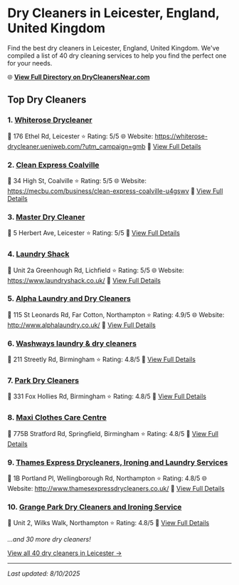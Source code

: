 # Dry Cleaners in Leicester, England, United Kingdom

Find the best dry cleaners in Leicester, England, United Kingdom. We've compiled a list of 40 dry cleaning services to help you find the perfect one for your needs.

🌐 **[View Full Directory on DryCleanersNear.com](https://drycleanersnear.com/city/United%20Kingdom/England/Leicester)**

## Top Dry Cleaners

### 1. [Whiterose Drycleaner](https://drycleanersnear.com/dryCleaner/689165b32c4a23913ff11101/whiterose-drycleaner)
📍 176 Ethel Rd, Leicester
⭐ Rating: 5/5
🌐 Website: https://whiterose-drycleaner.ueniweb.com/?utm_campaign=gmb
🔗 [View Full Details](https://drycleanersnear.com/dryCleaner/689165b32c4a23913ff11101/whiterose-drycleaner)

### 2. [Clean Express Coalville](https://drycleanersnear.com/dryCleaner/689165d62c4a23913ff111fb/clean-express-coalville)
📍 34 High St, Coalville
⭐ Rating: 5/5
🌐 Website: https://mecbu.com/business/clean-express-coalville-u4gswv
🔗 [View Full Details](https://drycleanersnear.com/dryCleaner/689165d62c4a23913ff111fb/clean-express-coalville)

### 3. [Master Dry Cleaner](https://drycleanersnear.com/dryCleaner/689166242c4a23913ff11380/master-dry-cleaner)
📍 5 Herbert Ave, Leicester
⭐ Rating: 5/5
🔗 [View Full Details](https://drycleanersnear.com/dryCleaner/689166242c4a23913ff11380/master-dry-cleaner)

### 4. [Laundry Shack](https://drycleanersnear.com/dryCleaner/6891667e2c4a23913ff114d6/laundry-shack)
📍 Unit 2a Greenhough Rd, Lichfield
⭐ Rating: 5/5
🌐 Website: https://www.laundryshack.co.uk/
🔗 [View Full Details](https://drycleanersnear.com/dryCleaner/6891667e2c4a23913ff114d6/laundry-shack)

### 5. [Alpha Laundry and Dry Cleaners](https://drycleanersnear.com/dryCleaner/689165c52c4a23913ff111bd/alpha-laundry-and-dry-cleaners)
📍 115 St Leonards Rd, Far Cotton, Northampton
⭐ Rating: 4.9/5
🌐 Website: http://www.alphalaundry.co.uk/
🔗 [View Full Details](https://drycleanersnear.com/dryCleaner/689165c52c4a23913ff111bd/alpha-laundry-and-dry-cleaners)

### 6. [Washways laundry & dry cleaners](https://drycleanersnear.com/dryCleaner/689165b02c4a23913ff1109f/washways-laundry-dry-cleaners)
📍 211 Streetly Rd, Birmingham
⭐ Rating: 4.8/5
🔗 [View Full Details](https://drycleanersnear.com/dryCleaner/689165b02c4a23913ff1109f/washways-laundry-dry-cleaners)

### 7. [Park Dry Cleaners](https://drycleanersnear.com/dryCleaner/689165b22c4a23913ff110e0/park-dry-cleaners)
📍 331 Fox Hollies Rd, Birmingham
⭐ Rating: 4.8/5
🔗 [View Full Details](https://drycleanersnear.com/dryCleaner/689165b22c4a23913ff110e0/park-dry-cleaners)

### 8. [Maxi Clothes Care Centre](https://drycleanersnear.com/dryCleaner/689165cd2c4a23913ff111dc/maxi-clothes-care-centre)
📍 775B Stratford Rd, Springfield, Birmingham
⭐ Rating: 4.8/5
🔗 [View Full Details](https://drycleanersnear.com/dryCleaner/689165cd2c4a23913ff111dc/maxi-clothes-care-centre)

### 9. [Thames Express Drycleaners, Ironing and Laundry Services](https://drycleanersnear.com/dryCleaner/689166292c4a23913ff1138d/thames-express-drycleaners-ironing-and-laundry-services)
📍 1B Portland Pl, Wellingborough Rd, Northampton
⭐ Rating: 4.8/5
🌐 Website: http://www.thamesexpressdrycleaners.co.uk/
🔗 [View Full Details](https://drycleanersnear.com/dryCleaner/689166292c4a23913ff1138d/thames-express-drycleaners-ironing-and-laundry-services)

### 10. [Grange Park Dry Cleaners and Ironing Service](https://drycleanersnear.com/dryCleaner/689166582c4a23913ff11445/grange-park-dry-cleaners-and-ironing-service)
📍 Unit 2, Wilks Walk, Northampton
⭐ Rating: 4.8/5
🔗 [View Full Details](https://drycleanersnear.com/dryCleaner/689166582c4a23913ff11445/grange-park-dry-cleaners-and-ironing-service)


*...and 30 more dry cleaners!*

[View all 40 dry cleaners in Leicester →](https://drycleanersnear.com/city/United%20Kingdom/England/Leicester)

---

*Last updated: 8/10/2025*
